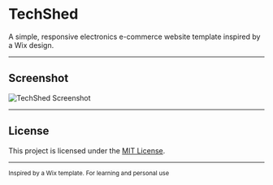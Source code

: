 # TechShed

A simple, responsive electronics e-commerce website template inspired by a Wix design.

---

## Screenshot

![TechShed Screenshot](https://github.com/user-attachments/assets/fc5bac94-cd24-4884-a157-a56470b3172f)

---

## License

This project is licensed under the [MIT License](LICENSE).

---

<sub>Inspired by a Wix template. For learning and personal use </sub>
